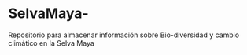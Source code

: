 # SelvaMaya-
Repositorio para almacenar información sobre Bio-diversidad y cambio climático en la Selva Maya 
